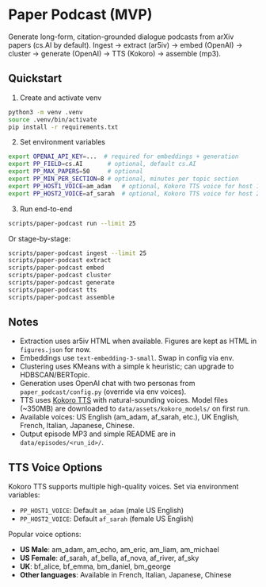 # Paper Podcast (MVP)

Generate long-form, citation-grounded dialogue podcasts from arXiv papers (cs.AI by default). Ingest → extract (ar5iv) → embed (OpenAI) → cluster → generate (OpenAI) → TTS (Kokoro) → assemble (mp3).

## Quickstart

1. Create and activate venv
```bash
python3 -m venv .venv
source .venv/bin/activate
pip install -r requirements.txt
```

2. Set environment variables
```bash
export OPENAI_API_KEY=...  # required for embeddings + generation
export PP_FIELD=cs.AI       # optional, default cs.AI
export PP_MAX_PAPERS=50     # optional
export PP_MIN_PER_SECTION=8 # optional, minutes per topic section
export PP_HOST1_VOICE=am_adam   # optional, Kokoro TTS voice for host 1
export PP_HOST2_VOICE=af_sarah  # optional, Kokoro TTS voice for host 2
```

3. Run end-to-end
```bash
scripts/paper-podcast run --limit 25
```
Or stage-by-stage:
```bash
scripts/paper-podcast ingest --limit 25
scripts/paper-podcast extract
scripts/paper-podcast embed
scripts/paper-podcast cluster
scripts/paper-podcast generate
scripts/paper-podcast tts
scripts/paper-podcast assemble
```

## Notes
- Extraction uses ar5iv HTML when available. Figures are kept as HTML in `figures.json` for now.
- Embeddings use `text-embedding-3-small`. Swap in config via env.
- Clustering uses KMeans with a simple k heuristic; can upgrade to HDBSCAN/BERTopic.
- Generation uses OpenAI chat with two personas from `paper_podcast/config.py` (override via env voices).
- TTS uses [Kokoro TTS](https://github.com/nazdridoy/kokoro-tts) with natural-sounding voices. Model files (~350MB) are downloaded to `data/assets/kokoro_models/` on first run.
- Available voices: US English (am_adam, af_sarah, etc.), UK English, French, Italian, Japanese, Chinese.
- Output episode MP3 and simple README are in `data/episodes/<run_id>/`.

## TTS Voice Options
Kokoro TTS supports multiple high-quality voices. Set via environment variables:
- `PP_HOST1_VOICE`: Default `am_adam` (male US English)  
- `PP_HOST2_VOICE`: Default `af_sarah` (female US English)

Popular voice options:
- **US Male**: am_adam, am_echo, am_eric, am_liam, am_michael
- **US Female**: af_sarah, af_bella, af_nova, af_river, af_sky
- **UK**: bf_alice, bf_emma, bm_daniel, bm_george
- **Other languages**: Available in French, Italian, Japanese, Chinese
